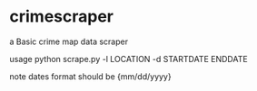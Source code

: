 # crimescraper
a Basic crime map data scraper  

usage python scrape.py -l LOCATION -d STARTDATE ENDDATE

note dates format should be {mm/dd/yyyy}

